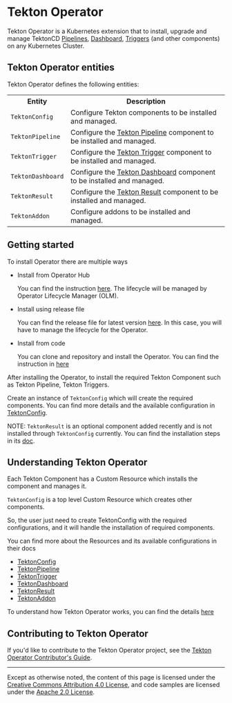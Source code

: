 <!--
---
title: "Operator"
linkTitle: "Operator"
weight: 2
description: >
  Manage Tekton CI/CD Building Blocks
cascade:
  github_project_repo: https://github.com/tektoncd/operator
---
-->
# Tekton Operator

Tekton Operator is a Kubernetes extension that to install, upgrade and
manage TektonCD [Pipelines](https://github.com/tektoncd/pipeline),
[Dashboard](https://github.com/tektoncd/dashboard),
[Triggers](https://github.com/tektoncd/triggers) (and other
components) on any Kubernetes Cluster.

## Tekton Operator entities

Tekton Operator defines the following entities:

<table>
  <tr>
    <th>Entity</th>
    <th>Description</th>
  </tr>
  <tr>
    <td><code>TektonConfig</code></td>
    <td>Configure Tekton components to be installed and managed.</td>
  </tr>
  <tr>
    <td><code>TektonPipeline</code></td>
    <td>Configure the <a HREF="https://github.com/tektoncd/pipeline">Tekton Pipeline</a> component to be installed and managed.</td>
  </tr>
  <tr>
    <td><code>TektonTrigger</code></td>
    <td>Configure the <a HREF="https://github.com/tektoncd/triggers">Tekton Trigger</a> component to be installed and managed.</td>
  </tr>
  <tr>
    <td><code>TektonDashboard</code></td>
    <td>Configure the <a HREF="https://github.com/tektoncd/dashboard">Tekton Dashboard</a> component to be installed and managed.</td>
  </tr>
  <tr>
    <td><code>TektonResult</code></td>
    <td>Configure the <a HREF="https://github.com/tektoncd/results">Tekton Result</a> component to be installed and managed.</td>
  </tr>
  <tr>
    <td><code>TektonAddon</code></td>
    <td>Configure addons to be installed and managed.</td>
  </tr>
</table>

## Getting started

To install Operator there are multiple ways

- Install from Operator Hub 
  
  You can find the instruction [here](https://operatorhub.io/operator/tektoncd-operator). The lifecycle will be managed by Operator Lifecycle Manager (OLM).

- Install using release file
  
  You can find the release file for latest version [here](https://github.com/tektoncd/operator/releases). In this case, you will have to manage the lifecycle for the Operator.

- Install from code

  You can clone and repository and install the Operator. You can find the instruction in [here](../DEVELOPMENT.md)

After installing the Operator, to install the required Tekton Component such as Tekton Pipeline, Tekton Triggers.

Create an instance of `TektonConfig` which will create the required components. You can find more details and the available configuration in [TektonConfig](TektonConfig.md).

NOTE: `TektonResult` is an optional component added recently and is not installed through `TektonConfig` currently. You can find the installation steps in its [doc](TektonResult.md).


## Understanding Tekton Operator

Each Tekton Component has a Custom Resource which installs the component and manages it. 

`TektonConfig` is a top level Custom Resource which creates other components.

So, the user just need to create TektonConfig with the required configurations, and it will handle the installation of required components.

You can find more about the Resources and its available configurations in their docs 

- [TektonConfig](./TektonConfig.md)
- [TektonPipeline](./TektonPipeline.md)
- [TektonTrigger](./TektonTrigger.md)
- [TektonDashboard](./TekonDashboard.md)
- [TektonResult](./TektonResult.md)
- [TektonAddon](./TektonAddon.md)

To understand how Tekton Operator works, you can find the details [here](TektonOperator.md)

## Contributing to Tekton Operator

If you'd like to contribute to the Tekton Operator project, see the [Tekton Operator Contributor's Guide](https://github.com/tektoncd/operator/blob/main/CONTRIBUTING.md).

---

Except as otherwise noted, the content of this page is licensed under the
[Creative Commons Attribution 4.0 License](https://creativecommons.org/licenses/by/4.0/),
and code samples are licensed under the
[Apache 2.0 License](https://www.apache.org/licenses/LICENSE-2.0).
